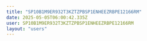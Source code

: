```yaml
---
title: "SP10B1M9ER932T3KZTZPBSP1ENHEEZRBPE12166RM"
date: 2025-05-05T06:00:42.335Z
user: SP10B1M9ER932T3KZTZPBSP1ENHEEZRBPE12166RM
layout: "users"
---
```

    